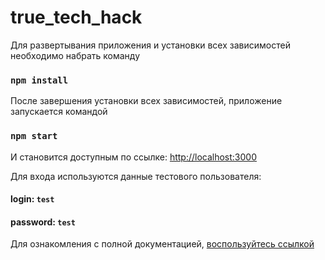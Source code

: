 # true_tech_hack

Для развертывания приложения и установки всех зависимостей необходимо набрать команду

### `npm install`

После завершения установки всех зависимостей, приложение запускается командой 

### `npm start`

И становится доступным по ссылке: [http://localhost:3000](http://localhost:3000)

Для входа используются данные тестового пользователя:

#### login: `test`
#### password: `test`

Для ознакомления с полной документацией, [воспользуйтесь ссылкой](https://disk.yandex.ru/i/iIyNUCXpJzuIxA)

